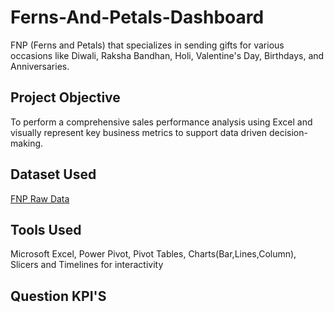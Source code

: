 # Ferns-And-Petals-Dashboard
FNP (Ferns and Petals) that specializes in sending gifts for various occasions like Diwali, Raksha Bandhan, Holi, Valentine's Day, Birthdays, and Anniversaries. 
## Project Objective
To perform a comprehensive sales performance analysis using Excel and visually represent key business metrics to support data driven decision-making.
## Dataset Used
<a href="https://github.com/yug0537/Ferns-And-Petals-Dashboard/tree/main/Fnp%20Sales">FNP Raw Data</a>
## Tools Used
Microsoft Excel,
Power Pivot,
Pivot Tables,
Charts(Bar,Lines,Column),
Slicers and Timelines for interactivity


## Question KPI'S
